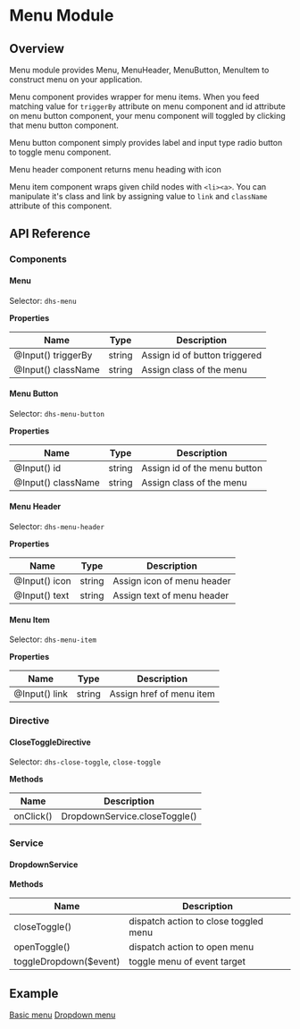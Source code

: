 # Menu Module

## Overview

Menu module provides Menu, MenuHeader, MenuButton, MenuItem to construct menu on your application.

Menu component provides wrapper for menu items. When you feed matching value for `triggerBy` attribute on menu component and id attribute on menu button component, your menu component will toggled by clicking that menu button component.

Menu button component simply provides label and input type radio button to toggle menu component.

Menu header component returns menu heading with icon

Menu item component wraps given child nodes with `<li><a>`. You can manipulate it's class and link by assigning value to `link` and `className` attribute of this component.

## API Reference

### Components

#### Menu

Selector: `dhs-menu`

**Properties**

| Name | Type | Description |
| --- | --- | --- |
| @Input() triggerBy | string | Assign id of button triggered |
| @Input() className | string | Assign class of the menu |


#### Menu Button

Selector: `dhs-menu-button`

**Properties**

| Name | Type | Description |
| --- | --- | --- |
| @Input() id | string | Assign id of the menu button |
| @Input() className | string | Assign class of the menu |


#### Menu Header

Selector: `dhs-menu-header`

**Properties**

| Name | Type | Description |
| --- | --- | --- |
| @Input() icon | string | Assign icon of menu header |
| @Input() text | string | Assign text of menu header |


#### Menu Item

Selector: `dhs-menu-item`

**Properties**

| Name | Type | Description |
| --- | --- | --- |
| @Input() link | string | Assign href of menu item |


### Directive

#### CloseToggleDirective

Selector: `dhs-close-toggle`, `close-toggle`

**Methods**

| Name | Description |
| --- | --- |
| onClick() | DropdownService.closeToggle() |


### Service

#### DropdownService

**Methods**

| Name | Description |
| --- | --- |
| closeToggle() | dispatch action to close toggled menu |
| openToggle() | dispatch action to open menu |
| toggleDropdown($event) | toggle menu of event target   |



## Example
[Basic menu](https://github.com/arielpartners/capdash2-common-module/blob/master/src/assets/docs/menu/menu.example1.md)
[Dropdown menu](https://github.com/arielpartners/capdash2-common-module/blob/master/src/assets/docs/menu/menu.example2.md)
